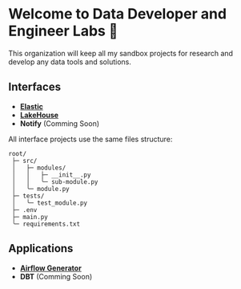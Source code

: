 # Welcome to Data Developer and Engineer Labs 👋

This organization will keep all my sandbox projects for research and develop any data tools and solutions.

## Interfaces

- [**Elastic**](https://github.com/dde-labs/self-elasticsearch)
- [**LakeHouse**](https://github.com/dde-labs/self-lake)
- **Notify** (Comming Soon)

All interface projects use the same files structure:

```text
root/
 ├─ src/
 │   ├─ modules/
 │   │   ├─ __init__.py
 │   │   ╰─ sub-module.py
 │   ╰─ module.py
 ├─ tests/
 │   ╰─ test_module.py
 ├─ .env
 ├─ main.py
 ╰─ requirements.txt
```

## Applications

- [**Airflow Generator**](https://github.com/dde-labs/self-airflow-min)
- **DBT** (Comming Soon)
